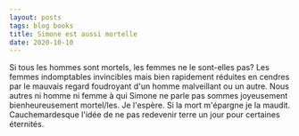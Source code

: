 ```yaml
---
layout: posts
tags: blog books
title: Simone est aussi mortelle
date: 2020-10-10
---
```

Si tous les hommes sont mortels, les femmes ne le sont-elles pas? Les femmes indomptables invincibles mais bien rapidement réduites en cendres par le mauvais regard foudroyant d'un homme malveillant ou un autre. Nous autres ni homme ni femme à qui Simone ne parle pas sommes joyeusement bienheureusement mortel/les. Je l'espère. Si la mort m'épargne je la maudit. Cauchemardesque l'idée de ne pas redevenir terre un jour pour certaines éternités.
